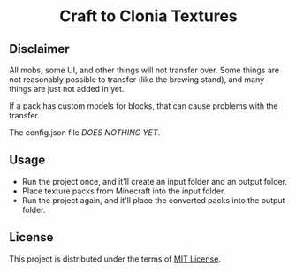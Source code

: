 <div align="center">
    <h1 align="center">Craft to Clonia Textures</h1>
</div>

## Disclaimer
All mobs, some UI, and other things will not transfer over.
Some things are not reasonably possible to transfer (like the brewing stand),
and many things are just not added in yet.

If a pack has custom models for blocks, that can cause problems with the transfer.

The config.json file _DOES NOTHING YET_.

## Usage
- Run the project once, and it'll create an input folder and an output folder.
- Place texture packs from Minecraft into the input folder.
- Run the project again, and it'll place the converted packs into the output folder.

## License
This project is distributed under the terms of [MIT License](LICENSE).
